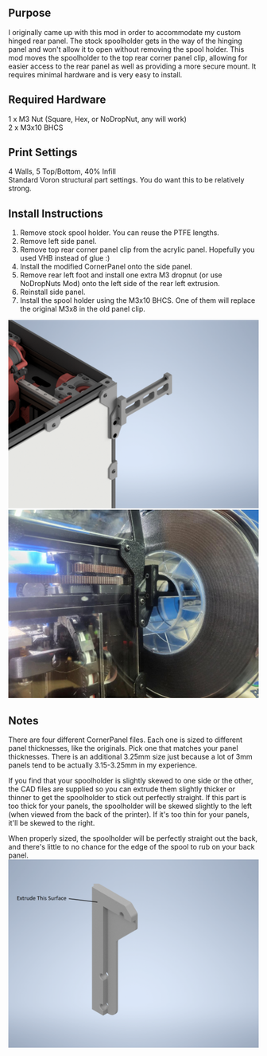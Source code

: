 ## Purpose
I originally came up with this mod in order to accommodate my custom hinged rear panel.  The stock spoolholder gets in the way of the hinging panel and won't allow it to open without removing the spool holder.  This mod moves the spoolholder to the top rear corner panel clip, allowing for easier access to the rear panel as well as providing a more secure mount.  It requires minimal hardware and is very easy to install.

## Required Hardware
1 x M3 Nut (Square, Hex, or NoDropNut, any will work) <br>
2 x M3x10 BHCS

## Print Settings
4 Walls, 5 Top/Bottom, 40% Infill <br>
Standard Voron structural part settings.  You do want this to be relatively strong.

## Install Instructions
1. Remove stock spool holder.  You can reuse the PTFE lengths.
2. Remove left side panel.  
3. Remove top rear corner panel clip from the acrylic panel.  Hopefully you used VHB instead of glue :)
4. Install the modified CornerPanel onto the side panel.  
5. Remove rear left foot and install one extra M3 dropnut (or use NoDropNuts Mod) onto the left side of the rear left extrusion.
6. Reinstall side panel.
7. Install the spool holder using the M3x10 BHCS.   One of them will replace the original M3x8 in the old panel clip.


![](IMG/Cornerpanel_Spoolholder.png)
![](IMG/IRL.jpg)


## Notes
There are four different CornerPanel files.  Each one is sized to different panel thicknesses, like the originals.  Pick one that matches your panel thicknesses.  There is an additional 3.25mm size just because a lot of 3mm panels tend to be actually 3.15-3.25mm in my experience.  

If you find that your spoolholder is slightly skewed to one side or the other, the CAD files are supplied so you can extrude them slightly thicker or thinner to get the spoolholder to stick out perfectly straight.  If this part is too thick for your panels, the spoolholder will be skewed slightly to the left (when viewed from the back of the printer).  If it's too thin for your panels, it'll be skewed to the right.

When properly sized, the spoolholder will be perfectly straight out the back, and there's little to no chance for the edge of the spool to rub on your back panel.
![](IMG/Extrude_This.png)

